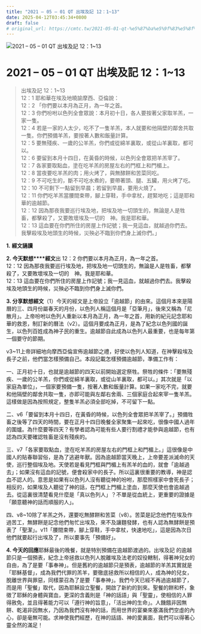 ```yaml
---
title: "2021 – 05 – 01 QT 出埃及記 12：1~13"
date: 2025-04-12T03:45:34+0800
draft: false
# original_url: https://cmtc.tw/2021-05-01-qt-%e5%87%ba%e5%9f%83%e5%8f%8a%e8%a8%98-12%ef%bc%9a113
---
```


![2021 – 05 – 01 QT 出埃及記 12：1~13](/images/qt.jpg   "2021 – 05 – 01 QT 出埃及記 12：1~13")

# 2021 – 05 – 01 QT 出埃及記 12：1~13

> 出埃及記 12：1~13  
> 12：1 耶和華在埃及地曉諭摩西、亞倫說：  
> 12：2 「你們要以本月為正月，為一年之首。  
> 12：3 你們吩咐以色列全會眾說：本月初十日，各人要按著父家取羊羔，一家一隻。  
> 12：4 若是一家的人太少，吃不了一隻羊羔，本人就要和他隔壁的鄰舍共取一隻。你們預備羊羔，要按著人數和飯量計算。  
> 12：5 要無殘疾、一歲的公羊羔，你們或從綿羊裏取，或從山羊裏取，都可以。  
> 12：6 要留到本月十四日，在黃昏的時候，以色列全會眾把羊羔宰了。  
> 12：7 各家要取點血，塗在吃羊羔的房屋左右的門框上和門楣上。  
> 12：8 當夜要吃羊羔的肉；用火烤了，與無酵餅和苦菜同吃。  
> 12：9 不可吃生的，斷不可吃水煮的，要帶著頭、腿、五臟，用火烤了吃。  
> 12：10 不可剩下一點留到早晨；若留到早晨，要用火燒了。  
> 12：11 你們吃羊羔當腰間束帶，腳上穿鞋，手中拿杖，趕緊地吃；這是耶和華的逾越節。  
> 12：12 因為那夜我要巡行埃及地，把埃及地一切頭生的，無論是人是牲畜，都擊殺了，又要敗壞埃及一切的　神。我是耶和華。  
> 12：13 這血要在你們所住的房屋上作記號；我一見這血，就越過你們去。我擊殺埃及地頭生的時候，災殃必不臨到你們身上滅你們。」

**1.** **經文誦讀**

**2. 今天默想****經文**出 12：2 你們要以本月為正月，為一年之首。  
12：12 因為那夜我要巡行埃及地，把埃及地一切頭生的，無論是人是牲畜，都擊殺了，又要敗壞埃及一切的　神。我是耶和華。  
12：13 這血要在你們所住的房屋上作記號；我一見這血，就越過你們去。我擊殺埃及地頭生的時候，災殃必不臨到你們身上滅你們。

**3. 分享默想經文**（1）今天的經文是上帝設立「逾越節」的由來。這個月本來是陽曆的三、四月份屬春天的月份，以色列人稱這個月是「亞筆月」，後來又稱為「尼散月」。上帝吩咐以色列人重新以本月為正月，為一年之首，用新的紀元記念耶和華的救恩，制訂新的曆法（v2）。這個月要成為正月，是為了紀念以色列國的誕生，以色列百姓成為神子民的重生。逾越節自此成為以色列人最重要，也是每年第一個要守的節期。

v3~11上帝詳細地向摩西亞倫宣佈逾越節之禮，好使以色列人知道，在神擊殺埃及長子之前，他們當怎樣預備自己。本段記載怎樣預備逾越節，準備工作有：

一、正月初十日，也就是逾越節的四天以前開始選定祭牲。祭牲的條件：「要無殘疾、一歲的公羊羔，你們或從綿羊裏取，或從山羊裏取，都可以。」其次就是「以家庭為單位」，一個家要預備一隻，按著人數和飯量計算。如果一家吃不完，就要和他隔壁的鄰舍共取一隻，亦即可能與左鄰右舍兩、三個家庭合起來宰一隻羊羔。這樣做是因為按照規定，整隻羊羔必須全部吃掉，不可留下一點。

二、v6「要留到本月十四日，在黃昏的時候，以色列全會眾把羊羔宰了。」預備牲畜之後等了四天的時間，要在正月十四日晚餐全家聚集一起來吃，很像中國人過年的圍爐。為什麼要等四天？有學者認為可能有些人要行割禮才能參與逾越節，也有認為四天要確認牲畜是沒有殘疾的。

三、v7「各家要取點血，塗在吃羊羔的房屋左右的門框上和門楣上。」這很像是中國人的貼春聯習俗，是為了逃避年獸。因為逾越節當天晚上，上帝要差派滅命的天使，巡行整個埃及地。天使若是看見門框與門楣上有羔羊的血的，就會「逾越過去」；如果沒有這血的記號，便會殺家中的長子。所以這裏很重要的教導，神是認血不認人的。意思是如果有以色列人沒有聽從神的吩咐，那麼照樣家中會死長子；相反的，如果埃及人聽從了神的話，在門框上門楣上塗血，那麼天使也會逾越過去。從這裏很清楚看見什麼是「真以色列人」？不單是從血統上，更重要的證據是「願意聽神的話而順服的人」。

四、v8~10除了羊羔之外，還要吃無酵餅和苦菜（v8）。苦菜是記念他們在埃及作過苦工，無酵餅是記念他們匆忙出埃及，來不及讓麵發酵，也有人認為無酵餅是預表了「聖潔」。v11「腰間束帶，腳上穿鞋，手中拿杖，快速地吃」，這是因為次日他們就要起行出埃及了，所以要事先「預備好」。

**4. 今天的回應**耶穌最後的晚餐，就是特別預備在逾越節渡過的。出埃及記 的逾越節只是一個預表，紀念上帝拯救以色列人脫離埃及法老的奴役轄制，得著神兒女的自由，為了是要「事奉神」。但是舊約的逾越節只是預表，逾越節的羊羔其實就是「耶穌基督」，成為我們代罪的羔羊，要徹底拯救所以相信的人，成為神的兒女，脫離世界與罪惡，同樣蒙召為了是要「事奉神」。我們今天已經不再過逾越節了，而是用「聖餐」取代，因為耶穌設立聖餐，開啟了新約的到來。聖餐的餅和杯，象徵了耶穌的身體與寶血，更深的含義則是「神的話語」與「聖靈」，使相信的人罪得赦免，並且得著能力可以「遵行神的旨意」，「活出神的生命」。人饑餓非因無餅、乾渴非因無水，乃因為我們沒有神的話，而用世界的宴樂來塞滿我們空虛的內心，卻是毫無可能。求神使我們經歷，在神的話語、神的愛裏面，我們可以得著心靈全然的滿足！